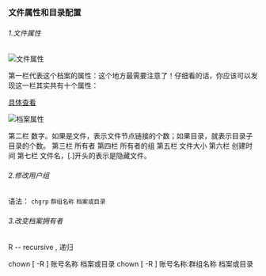 ### 文件属性和目录配置

###### 1.文件属性

![文件属性](https://i.loli.net/2019/06/13/5d023529a42d099999.jpg)

第一栏代表这个档案的属性：这个地方最需要注意了！仔细看的话，你应该可以发现这一栏其实共有十个属性：

[具体查看](linux常用操作\改变九个属性.md)

![档案属性](https://i.loli.net/2019/06/13/5d02352a3631492683.jpg)

第二栏  数字。如果是文件，表示文件节点链接的个数；如果目录，就表示目录子目录的个数。
第三栏  所有者
第四栏   所有者的组
第五栏  文件大小
第六栏  创建时间
第七栏   文件名，[.]开头的表示是隐藏文件。



###### 2.修改用户组

语法： 
`chgrp` `群组名称` `档案或目录` 

###### 3.改变档案拥有者

R -- recursive  ,  递归

chown [ -R ] 账号名称 档案或目录 
chown [ -R ] 账号名称:群组名称 档案或目录 
